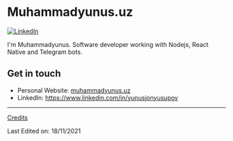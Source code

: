 # Muhammadyunus.uz

[![LinkedIn](https://img.shields.io/badge/LinkedIn-blue?style=flat&logo=linkedin&labelColor=blue)](https://www.linkedin.com/in/yunusjonyusupov)

I'm Muhammadyunus. Software developer working with Nodejs, React Native and Telegram bots.

## Get in touch
- Personal Website: [muhammadyunus.uz](https://muhammadyunus.uz)
- LinkedIn: https://www.linkedin.com/in/yunusjonyusupov
-----
[Credits](https://github.com/suzel)

Last Edited on: 18/11/2021
